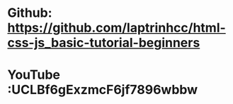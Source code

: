  # Github: https://github.com/laptrinhcc/html-css-js_basic-tutorial-beginners
 # YouTube :UCLBf6gExzmcF6jf7896wbbw
